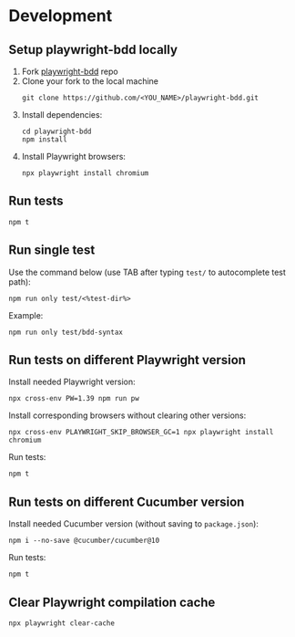 # Development

## Setup playwright-bdd locally
1. Fork [playwright-bdd](https://github.com/vitalets/playwright-bdd) repo
2. Clone your fork to the local machine
    ```
    git clone https://github.com/<YOU_NAME>/playwright-bdd.git
    ```
3. Install dependencies:
    ```
    cd playwright-bdd
    npm install
    ```
4. Install Playwright browsers:
    ```
    npx playwright install chromium
    ```

## Run tests
```
npm t
```

## Run single test 
Use the command below (use TAB after typing `test/` to autocomplete test path):
```
npm run only test/<%test-dir%>
```
Example:
```
npm run only test/bdd-syntax
```

## Run tests on different Playwright version
Install needed Playwright version:
```
npx cross-env PW=1.39 npm run pw
```

Install corresponding browsers without clearing other versions:
```
npx cross-env PLAYWRIGHT_SKIP_BROWSER_GC=1 npx playwright install chromium
```

Run tests:
```
npm t
```

## Run tests on different Cucumber version
Install needed Cucumber version (without saving to `package.json`):
```
npm i --no-save @cucumber/cucumber@10
```
Run tests:
```
npm t
```

## Clear Playwright compilation cache
```
npx playwright clear-cache
```